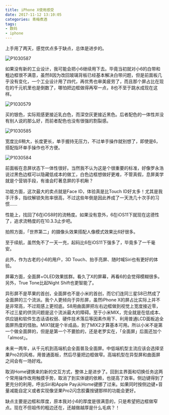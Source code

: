 ```yaml
---
title: iPhone X使用感受
date: 2017-11-12 13:10:05
categories: 青梅煮酒
tags:
- 数码
- iphone
---
```

上手用了两天，感觉优点多于缺点，总体是进步的。

![P1030587](https://ws4.sinaimg.cn/large/006tNbRwly1fwvwxh8lvvj31kw16ohdv.jpg)

如果没有新的工业设计，我可能会把小6继续用下去。毕竟当初就对小6的白带和粗边框很不满意，虽然8因为改回玻璃背板已经基本解决白带问题，但是前面板几乎没有变化，一个工业设计用了四代，再优秀也审美疲劳了，而且那个屏占比在现在的千元机里也是倒数了，哪怕把边框做得再窄一点，8也不至于跳水成现在这样。
    
![P1030579](https://ws2.sinaimg.cn/large/006tNbRwly1fwvwxoqh8rj31kw16ohdv.jpg)

买的银色，实际观感更接近乳白色，而深空灰更接近黑色。后者配色的一体性并没有别人说的那么好，而前者配色也没有很强的割裂感。

![P1030585](https://ws1.sinaimg.cn/large/006tNbRwly1fwvwxy4xfyj31kw16ob2b.jpg)

宽度比6稍大，长度更长，单手握持无压力，不过单手操作就别想了，即使是6，搭配指环单手操作也不方便。

![P1030584](https://ws4.sinaimg.cn/large/006tNbRwly1fwvwy2ob4ej31kw16ob2b.jpg)

前面板在息屏状态下一体性很好。当然我不认为这是个很重要的标准，好像罗永浩说过黑色边框可以隐藏低成本的做工，白色边框想做好更难，不管真假，息屏美学就是个营销手段，有谁会盯著息屏的手机瞅？

功能方面，这次最大的卖点就是Face ID，体验真是比Touch ID好太多！尤其是我手汗多，指纹解锁失败率很高，不过这些年倒是因此养成了一天洗几十次手的习惯……

性能上，找回了6在iOS8时的流畅度。如果没有意外，6在iOS11下就现在这德性了，追求流畅度的在10.3.3止步吧。

拍照方面，「世界第二」的摄像头效果搭配人像模式效果比6好很多。

至于续航，虽然免不了一天一充，起码比6在iOS11下强多了，毕竟多了一千毫安。

此外，作为古老的小6的用户，3D Touch、抬手亮屏、随时喊Siri也有更好的体验。

屏幕方面，全面屏+OLED效果拔群。看久了X的屏幕，再看6的会觉得模糊很多。另外，True Tone比起Night Shift也更智能了。

异形屏不是苹果的首创，全面屏也不是小米的首创，而它们连同三星S8已然成了全面屏的三个流派。我个人更倾向于异形屏，虽然iPhone X的屏占比实际上并不是非常高，不过观感上更彻底。S8用曲面屏把左右边框做到视觉上宽度接近零，不过三星的供货问题是这个流派最大的障碍。至于小米MIX，完全就是在低成本、供应链和软件生态话语权弱、硬件技术落后等因素作用下、利用普通LCD面板追全面屏热度的怪胎。MIX1就是个半成品，到了MIX2才算基本可用。所以小米不是第一个做全面屏的，但是是第一个不要脸的，还是老罗实在，「全面屏」后面还加个「almost」。

未来一两年，从千元机到高端机会全面普及全面屏。中低端机型主流应该会选择坚果Pro2的风格，用普通面板，然后尽量把边框做窄。高端机型在异型屏和曲面屏之间会有一场好戏。

取消Home键换来的新的交互方式，整体上是进步了。回到主界面和切换任务这两个常用操作改用触摸手势，取消了到实体键的依赖，也提高了效率。侧边键得到了更充分的利用，呼出Siri和Apple Pay从Home键挪了过来。如果同时按侧边键+音量减能自定义或者实现像坚果Pro2闪念胶囊按键那样的功能会更好。

缺点主要是边框和厚度，原本我对小6的厚度是很满意的，只是希望把边框做窄点。现在不但祖传的粗边还在，还越做越厚是什么毛病？！

